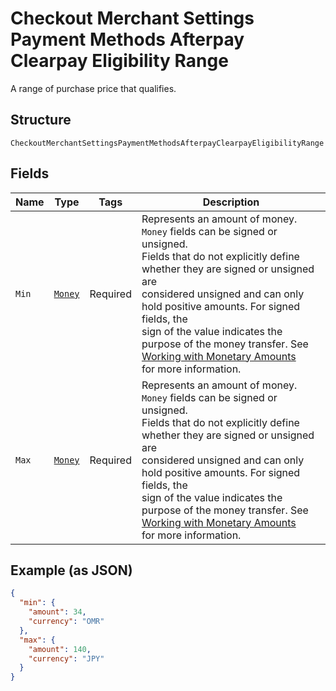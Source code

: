 
# Checkout Merchant Settings Payment Methods Afterpay Clearpay Eligibility Range

A range of purchase price that qualifies.

## Structure

`CheckoutMerchantSettingsPaymentMethodsAfterpayClearpayEligibilityRange`

## Fields

| Name | Type | Tags | Description |
|  --- | --- | --- | --- |
| `Min` | [`Money`](../../doc/models/money.md) | Required | Represents an amount of money. `Money` fields can be signed or unsigned.<br>Fields that do not explicitly define whether they are signed or unsigned are<br>considered unsigned and can only hold positive amounts. For signed fields, the<br>sign of the value indicates the purpose of the money transfer. See<br>[Working with Monetary Amounts](https://developer.squareup.com/docs/build-basics/working-with-monetary-amounts)<br>for more information. |
| `Max` | [`Money`](../../doc/models/money.md) | Required | Represents an amount of money. `Money` fields can be signed or unsigned.<br>Fields that do not explicitly define whether they are signed or unsigned are<br>considered unsigned and can only hold positive amounts. For signed fields, the<br>sign of the value indicates the purpose of the money transfer. See<br>[Working with Monetary Amounts](https://developer.squareup.com/docs/build-basics/working-with-monetary-amounts)<br>for more information. |

## Example (as JSON)

```json
{
  "min": {
    "amount": 34,
    "currency": "OMR"
  },
  "max": {
    "amount": 140,
    "currency": "JPY"
  }
}
```

